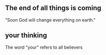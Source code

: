 ## The end of all things is coming ##

"Soon God will change everything on earth."

## your thinking ##

The word "your" refers to all believers
